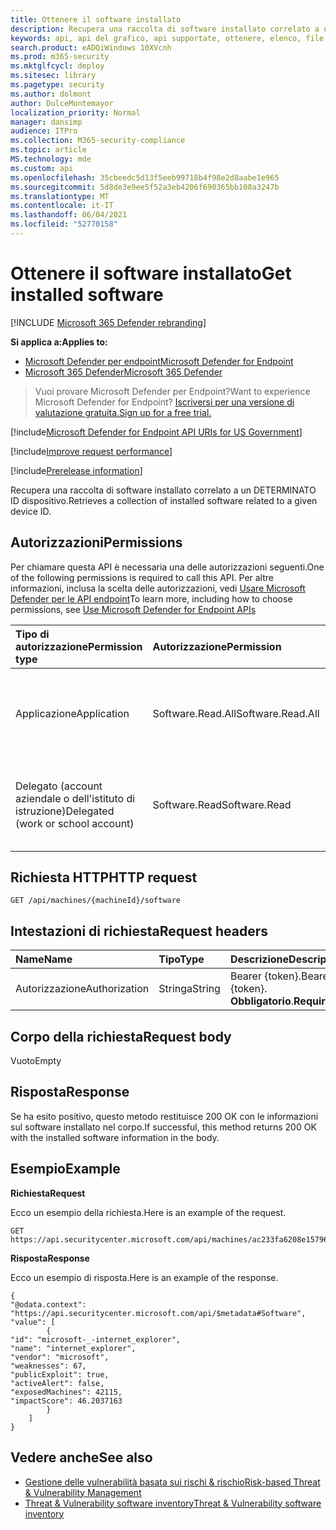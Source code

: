 ```yaml
---
title: Ottenere il software installato
description: Recupera una raccolta di software installato correlato a un DETERMINATO ID dispositivo.
keywords: api, api del grafico, api supportate, ottenere, elenco, file, informazioni, inventario software, software installato per dispositivo, api di & gestione delle vulnerabilità delle minacce, Api tvm di Microsoft Defender for Endpoint
search.product: eADQiWindows 10XVcnh
ms.prod: m365-security
ms.mktglfcycl: deploy
ms.sitesec: library
ms.pagetype: security
ms.author: dolmont
author: DulceMontemayor
localization_priority: Normal
manager: dansimp
audience: ITPro
ms.collection: M365-security-compliance
ms.topic: article
MS.technology: mde
ms.custom: api
ms.openlocfilehash: 35cbeedc5d13f5eeb99718b4f98e2d8aabe1e965
ms.sourcegitcommit: 5d8de3e9ee5f52a3eb4206f690365bb108a3247b
ms.translationtype: MT
ms.contentlocale: it-IT
ms.lasthandoff: 06/04/2021
ms.locfileid: "52770158"
---
```

# <a name="get-installed-software"></a><span data-ttu-id="ebee5-104">Ottenere il software installato</span><span class="sxs-lookup"><span data-stu-id="ebee5-104">Get installed software</span></span>

[!INCLUDE [Microsoft 365 Defender rebranding](../../includes/microsoft-defender.md)]

<span data-ttu-id="ebee5-105">**Si applica a:**</span><span class="sxs-lookup"><span data-stu-id="ebee5-105">**Applies to:**</span></span>
- [<span data-ttu-id="ebee5-106">Microsoft Defender per endpoint</span><span class="sxs-lookup"><span data-stu-id="ebee5-106">Microsoft Defender for Endpoint</span></span>](https://go.microsoft.com/fwlink/p/?linkid=2154037)
- [<span data-ttu-id="ebee5-107">Microsoft 365 Defender</span><span class="sxs-lookup"><span data-stu-id="ebee5-107">Microsoft 365 Defender</span></span>](https://go.microsoft.com/fwlink/?linkid=2118804)

> <span data-ttu-id="ebee5-108">Vuoi provare Microsoft Defender per Endpoint?</span><span class="sxs-lookup"><span data-stu-id="ebee5-108">Want to experience Microsoft Defender for Endpoint?</span></span> [<span data-ttu-id="ebee5-109">Iscriversi per una versione di valutazione gratuita.</span><span class="sxs-lookup"><span data-stu-id="ebee5-109">Sign up for a free trial.</span></span>](https://www.microsoft.com/microsoft-365/windows/microsoft-defender-atp?ocid=docs-wdatp-exposedapis-abovefoldlink) 

[!include[Microsoft Defender for Endpoint API URIs for US Government](../../includes/microsoft-defender-api-usgov.md)]

[!include[Improve request performance](../../includes/improve-request-performance.md)]

[!include[Prerelease information](../../includes/prerelease.md)]

<span data-ttu-id="ebee5-110">Recupera una raccolta di software installato correlato a un DETERMINATO ID dispositivo.</span><span class="sxs-lookup"><span data-stu-id="ebee5-110">Retrieves a collection of installed software related to a given device ID.</span></span>

## <a name="permissions"></a><span data-ttu-id="ebee5-111">Autorizzazioni</span><span class="sxs-lookup"><span data-stu-id="ebee5-111">Permissions</span></span>
<span data-ttu-id="ebee5-112">Per chiamare questa API è necessaria una delle autorizzazioni seguenti.</span><span class="sxs-lookup"><span data-stu-id="ebee5-112">One of the following permissions is required to call this API.</span></span> <span data-ttu-id="ebee5-113">Per altre informazioni, inclusa la scelta delle autorizzazioni, vedi [Usare Microsoft Defender per le API endpoint](apis-intro.md)</span><span class="sxs-lookup"><span data-stu-id="ebee5-113">To learn more, including how to choose permissions, see [Use Microsoft Defender for Endpoint APIs](apis-intro.md)</span></span>

<span data-ttu-id="ebee5-114">Tipo di autorizzazione</span><span class="sxs-lookup"><span data-stu-id="ebee5-114">Permission type</span></span> |   <span data-ttu-id="ebee5-115">Autorizzazione</span><span class="sxs-lookup"><span data-stu-id="ebee5-115">Permission</span></span>  |   <span data-ttu-id="ebee5-116">Nome visualizzato autorizzazione</span><span class="sxs-lookup"><span data-stu-id="ebee5-116">Permission display name</span></span>
:---|:---|:---
<span data-ttu-id="ebee5-117">Applicazione</span><span class="sxs-lookup"><span data-stu-id="ebee5-117">Application</span></span> |<span data-ttu-id="ebee5-118">Software.Read.All</span><span class="sxs-lookup"><span data-stu-id="ebee5-118">Software.Read.All</span></span> |    <span data-ttu-id="ebee5-119">"Leggere informazioni sul software di gestione delle minacce e delle vulnerabilità"</span><span class="sxs-lookup"><span data-stu-id="ebee5-119">'Read Threat and Vulnerability Management Software information'</span></span>
<span data-ttu-id="ebee5-120">Delegato (account aziendale o dell'istituto di istruzione)</span><span class="sxs-lookup"><span data-stu-id="ebee5-120">Delegated (work or school account)</span></span> | <span data-ttu-id="ebee5-121">Software.Read</span><span class="sxs-lookup"><span data-stu-id="ebee5-121">Software.Read</span></span> |    <span data-ttu-id="ebee5-122">"Leggere informazioni sul software di gestione delle minacce e delle vulnerabilità"</span><span class="sxs-lookup"><span data-stu-id="ebee5-122">'Read Threat and Vulnerability Management Software information'</span></span>

## <a name="http-request"></a><span data-ttu-id="ebee5-123">Richiesta HTTP</span><span class="sxs-lookup"><span data-stu-id="ebee5-123">HTTP request</span></span>
```
GET /api/machines/{machineId}/software
```

## <a name="request-headers"></a><span data-ttu-id="ebee5-124">Intestazioni di richiesta</span><span class="sxs-lookup"><span data-stu-id="ebee5-124">Request headers</span></span>

<span data-ttu-id="ebee5-125">Name</span><span class="sxs-lookup"><span data-stu-id="ebee5-125">Name</span></span> | <span data-ttu-id="ebee5-126">Tipo</span><span class="sxs-lookup"><span data-stu-id="ebee5-126">Type</span></span> | <span data-ttu-id="ebee5-127">Descrizione</span><span class="sxs-lookup"><span data-stu-id="ebee5-127">Description</span></span>
:---|:---|:---
<span data-ttu-id="ebee5-128">Autorizzazione</span><span class="sxs-lookup"><span data-stu-id="ebee5-128">Authorization</span></span> | <span data-ttu-id="ebee5-129">Stringa</span><span class="sxs-lookup"><span data-stu-id="ebee5-129">String</span></span> | <span data-ttu-id="ebee5-130">Bearer {token}.</span><span class="sxs-lookup"><span data-stu-id="ebee5-130">Bearer {token}.</span></span> <span data-ttu-id="ebee5-131">**Obbligatorio**.</span><span class="sxs-lookup"><span data-stu-id="ebee5-131">**Required**.</span></span>


## <a name="request-body"></a><span data-ttu-id="ebee5-132">Corpo della richiesta</span><span class="sxs-lookup"><span data-stu-id="ebee5-132">Request body</span></span>
<span data-ttu-id="ebee5-133">Vuoto</span><span class="sxs-lookup"><span data-stu-id="ebee5-133">Empty</span></span>

## <a name="response"></a><span data-ttu-id="ebee5-134">Risposta</span><span class="sxs-lookup"><span data-stu-id="ebee5-134">Response</span></span>
<span data-ttu-id="ebee5-135">Se ha esito positivo, questo metodo restituisce 200 OK con le informazioni sul software installato nel corpo.</span><span class="sxs-lookup"><span data-stu-id="ebee5-135">If successful, this method returns 200 OK with the installed software information in the body.</span></span>


## <a name="example"></a><span data-ttu-id="ebee5-136">Esempio</span><span class="sxs-lookup"><span data-stu-id="ebee5-136">Example</span></span>

<span data-ttu-id="ebee5-137">**Richiesta**</span><span class="sxs-lookup"><span data-stu-id="ebee5-137">**Request**</span></span>

<span data-ttu-id="ebee5-138">Ecco un esempio della richiesta.</span><span class="sxs-lookup"><span data-stu-id="ebee5-138">Here is an example of the request.</span></span>

```http
GET https://api.securitycenter.microsoft.com/api/machines/ac233fa6208e1579620bf44207c4006ed7cc4501/software
```

<span data-ttu-id="ebee5-139">**Risposta**</span><span class="sxs-lookup"><span data-stu-id="ebee5-139">**Response**</span></span>

<span data-ttu-id="ebee5-140">Ecco un esempio di risposta.</span><span class="sxs-lookup"><span data-stu-id="ebee5-140">Here is an example of the response.</span></span>


```
{
"@odata.context": "https://api.securitycenter.microsoft.com/api/$metadata#Software",
"value": [
        {
"id": "microsoft-_-internet_explorer",
"name": "internet_explorer",
"vendor": "microsoft",
"weaknesses": 67,
"publicExploit": true,
"activeAlert": false,
"exposedMachines": 42115,
"impactScore": 46.2037163
        }
    ]
}
```

## <a name="see-also"></a><span data-ttu-id="ebee5-141">Vedere anche</span><span class="sxs-lookup"><span data-stu-id="ebee5-141">See also</span></span>

- [<span data-ttu-id="ebee5-142">Gestione delle vulnerabilità basata sui rischi & rischio</span><span class="sxs-lookup"><span data-stu-id="ebee5-142">Risk-based Threat & Vulnerability Management</span></span>](https://docs.microsoft.com/microsoft-365/security/defender-endpoint/next-gen-threat-and-vuln-mgt)
- [<span data-ttu-id="ebee5-143">Threat & Vulnerability software inventory</span><span class="sxs-lookup"><span data-stu-id="ebee5-143">Threat & Vulnerability software inventory</span></span>](https://docs.microsoft.com/microsoft-365/security/defender-endpoint/tvm-software-inventory)
